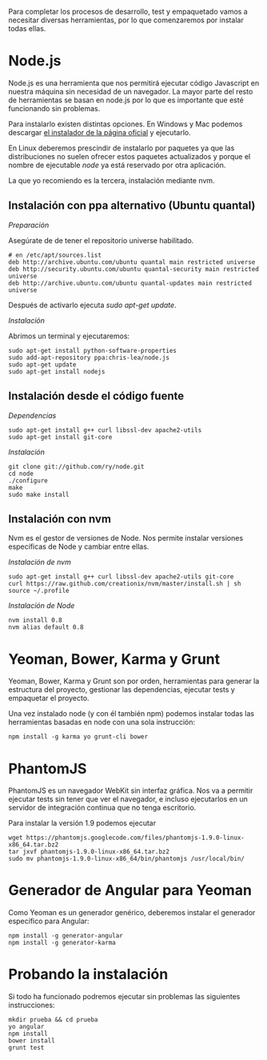 Para completar los procesos de desarrollo, test y empaquetado vamos a necesitar diversas herramientas, por lo que comenzaremos por instalar todas ellas.

Node.js
===========
Node.js es una herramienta que nos permitirá ejecutar código Javascript en nuestra máquina sin necesidad de un navegador. La mayor parte del resto de herramientas se basan en node.js por lo que es importante que esté funcionando sin problemas.

Para instalarlo existen distintas opciones. En Windows y Mac podemos descargar [el instalador de la página oficial](http://nodejs.org/download/) y ejecutarlo.

En Linux deberemos prescindir de instalarlo por paquetes  ya que las distribuciones no suelen ofrecer estos paquetes actualizados y porque el nombre de ejecutable *node* ya está reservado por otra aplicación.

La que yo recomiendo es la tercera, instalación mediante nvm.

Instalación con ppa alternativo (Ubuntu quantal)
-----------------------------------------------------------------------
*Preparación*

Asegúrate de de tener el repositorio universe habilitado.

    # en /etc/apt/sources.list
    deb http://archive.ubuntu.com/ubuntu quantal main restricted universe
    deb http://security.ubuntu.com/ubuntu quantal-security main restricted universe
    deb http://archive.ubuntu.com/ubuntu quantal-updates main restricted universe

Después de activarlo ejecuta *sudo apt-get update*.

*Instalación*

Abrimos un terminal y ejecutaremos:

    sudo apt-get install python-software-properties
    sudo add-apt-repository ppa:chris-lea/node.js
    sudo apt-get update
    sudo apt-get install nodejs

Instalación desde el código fuente
--------------------------------------------------
*Dependencias*

    sudo apt-get install g++ curl libssl-dev apache2-utils
    sudo apt-get install git-core

*Instalación*

    git clone git://github.com/ry/node.git
    cd node
    ./configure
    make
    sudo make install

Instalación con nvm 
-------------------------------
Nvm es el gestor de versiones de Node. Nos permite instalar versiones específicas de Node y cambiar entre ellas.

*Instalación de nvm*

    sudo apt-get install g++ curl libssl-dev apache2-utils git-core
    curl https://raw.github.com/creationix/nvm/master/install.sh | sh
    source ~/.profile

*Instalación de Node*

    nvm install 0.8
    nvm alias default 0.8

Yeoman, Bower, Karma y Grunt
=============================

Yeoman, Bower, Karma y Grunt son por orden, herramientas para generar la estructura del proyecto, gestionar las dependencias, ejecutar tests y empaquetar el proyecto.

Una vez instalado node (y con él también npm) podemos instalar todas las herramientas basadas en node con una sola instrucción:

    npm install -g karma yo grunt-cli bower

PhantomJS
=============

PhantomJS es un navegador WebKit sin interfaz gráfica. Nos va a permitir ejecutar tests sin tener que ver el navegador, e incluso ejecutarlos en un servidor de integración continua que no tenga escritorio.

Para instalar la versión 1.9 podemos ejecutar

    wget https://phantomjs.googlecode.com/files/phantomjs-1.9.0-linux-x86_64.tar.bz2
    tar jxvf phantomjs-1.9.0-linux-x86_64.tar.bz2
    sudo mv phantomjs-1.9.0-linux-x86_64/bin/phantomjs /usr/local/bin/

Generador de Angular para Yeoman
================================
Como Yeoman es un generador genérico, deberemos instalar el generador específico para Angular:

    npm install -g generator-angular
    npm install -g generator-karma


Probando la instalación
==========================

Si todo ha funcionado podremos ejecutar sin problemas las siguientes instrucciones:

    mkdir prueba && cd prueba
    yo angular
    npm install
    bower install
    grunt test
